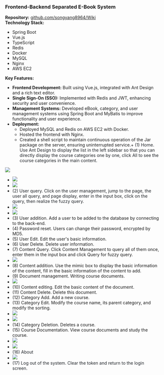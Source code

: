 ### Frontend-Backend Separated E-Book System
**Repository:** [github.com/songyang8964/Wiki](https://github.com/songyang8964/Wiki)  
**Technology Stack:** 
- Spring Boot
- Vue.js
- TypeScript
- Redis
- Docker
- MySQL
- Nginx
- AWS EC2

**Key Features:**
- **Frontend Development:** Built using Vue.js, integrated with Ant Design and a rich text editor.
- **Single Sign-On (SSO):** Implemented with Redis and JWT, enhancing security and user convenience.
- **Management Systems:** Developed eBook, category, and user management systems using Spring Boot and MyBatis to improve functionality and user experience.
- **Deployment:** 
  - Deployed MySQL and Redis on AWS EC2 with Docker.
  - Hosted the frontend with Nginx.
  - Created a shell script to maintain continuous operation of the Jar package on the server, ensuring uninterrupted service.+ <font style="color:rgb(31, 35, 40);">(1) Home. Use Ant Design to display the list in the left sidebar so that you can directly display the course categories one by one, click All to see the course categories in the main content.</font>

![](https://cdn.nlark.com/yuque/0/2024/png/40527046/1729604131232-1aba7a36-639f-455a-bf0e-c5742035c609.png)

+ ![](https://cdn.nlark.com/yuque/0/2024/png/40527046/1729604197733-68693ce3-af32-4687-b565-84df1089d4e3.png)
+ ![](https://cdn.nlark.com/yuque/0/2024/png/40527046/1729604213130-f33848cc-e3b7-4e7c-a870-a7d5ba06849d.png)
+ <font style="color:rgb(31, 35, 40);">(2) User query. Click on the user management, jump to the page, the user all query, and page display, enter in the input box, click on the query, then realize the fuzzy query.</font>
+ ![](https://cdn.nlark.com/yuque/0/2024/png/40527046/1729604256265-7554610c-7257-485a-b402-01dfec77c9d7.png)
+ ![](https://cdn.nlark.com/yuque/0/2024/png/40527046/1729604242548-4197d482-0939-4a13-93dc-846a6cc0bcd5.png)
+ (3) User addition. Add a user to be added to the database by connecting to the back-end.
+ (4) Password reset. Users can change their password, encrypted by MD5.
+ (5) User Edit. Edit the user's basic information.
+ (6) User Delete. Delete user information.
+ (7) Content Query. Click Content Management to query all of them once, enter them in the input box and click Query for fuzzy query.
+ ![](https://cdn.nlark.com/yuque/0/2024/png/40527046/1729604286756-c818e651-3643-48d0-a90a-e86198f33f79.png)
+ (8) Content addition. Use the mimic box to display the basic information of the content, fill in the basic information of the content to add.
+ (9) Document management. Writing course documents.
+ ![](https://cdn.nlark.com/yuque/0/2024/png/40527046/1729604448246-2dc3e00f-c4a2-41ef-b0b4-61415a5c2224.png)
+ (10) Content editing. Edit the basic content of the document.
+ (11) Content Delete. Delete this document.
+ (12) Category Add. Add a new course.
+ (13) Category Edit. Modify the course name, its parent category, and modify the sorting.
+ ![](https://cdn.nlark.com/yuque/0/2024/png/40527046/1729604515309-27c5d2be-c817-4466-af87-fd548743ca32.png)
+ ![](https://cdn.nlark.com/yuque/0/2024/png/40527046/1729604536362-6b136c81-0ad4-48d1-af5d-7e11db71725d.png)
+ (14) Category Deletion. Deletes a course.
+ (15) Course Documentation. View course documents and study the course.
+ ![](https://cdn.nlark.com/yuque/0/2024/png/40527046/1729604490253-3369972f-2f08-433f-8ffd-82a454c2295d.png)
+ ![](https://cdn.nlark.com/yuque/0/2024/png/40527046/1729604464240-5c01aeb0-389b-4b9e-9cf0-b8335f295afd.png)
+ <font style="color:rgb(31, 35, 40);">(16) About</font>
+ ![](https://cdn.nlark.com/yuque/0/2024/png/40527046/1729604559797-9399ead0-8682-43a0-be54-406f5ff826c6.png)
+ <font style="color:rgb(31, 35, 40);">(17) Log out of the system. Clear the token and return to the login screen.</font>


 

